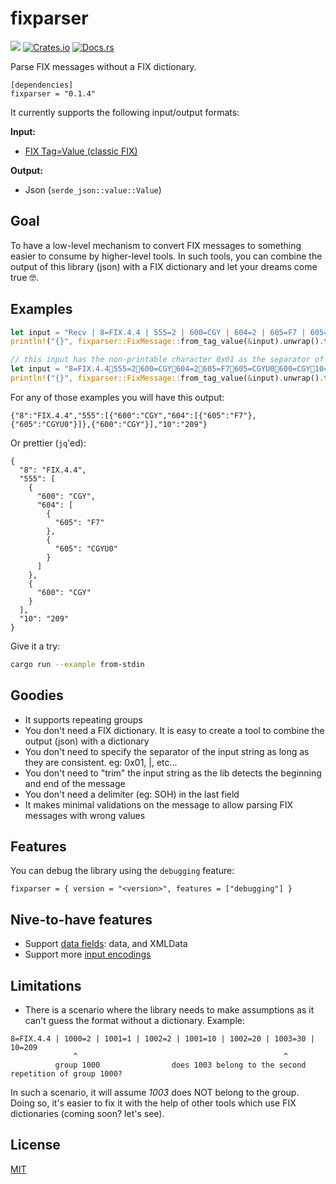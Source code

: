 # fixparser

![](https://github.com/whoan/fixparser/workflows/build-and-test/badge.svg)
[![Crates.io](https://img.shields.io/crates/v/fixparser.svg)](https://crates.io/crates/fixparser)
[![Docs.rs](https://docs.rs/fixparser/badge.svg)](https://docs.rs/fixparser)

Parse FIX messages without a FIX dictionary.

```
[dependencies]
fixparser = "0.1.4"
```

It currently supports the following input/output formats:

**Input:**

- [FIX Tag=Value (classic FIX)](https://www.fixtrading.org/standards/tagvalue/)

**Output:**

- Json (`serde_json::value::Value`)

## Goal

To have a low-level mechanism to convert FIX messages to something easier to consume by higher-level tools. In such tools, you can combine the output of this library (json) with a FIX dictionary and let your dreams come true :nerd_face:.

## Examples

```rust
let input = "Recv | 8=FIX.4.4 | 555=2 | 600=CGY | 604=2 | 605=F7 | 605=CGYU0 | 600=CGY | 10=209";
println!("{}", fixparser::FixMessage::from_tag_value(&input).unwrap().to_json());
```

```rust
// this input has the non-printable character 0x01 as the separator of the fields
let input = "8=FIX.4.4555=2600=CGY604=2605=F7605=CGYU0600=CGY10=209";
println!("{}", fixparser::FixMessage::from_tag_value(&input).unwrap().to_json());
```

For any of those examples you will have this output:

```
{"8":"FIX.4.4","555":[{"600":"CGY","604":[{"605":"F7"},{"605":"CGYU0"}]},{"600":"CGY"}],"10":"209"}
```

Or prettier (`jq`'ed):

```
{
  "8": "FIX.4.4",
  "555": [
    {
      "600": "CGY",
      "604": [
        {
          "605": "F7"
        },
        {
          "605": "CGYU0"
        }
      ]
    },
    {
      "600": "CGY"
    }
  ],
  "10": "209"
}
```

Give it a try:

```bash
cargo run --example from-stdin
```

## Goodies

- It supports repeating groups
- You don't need a FIX dictionary. It is easy to create a tool to combine the output (json) with a dictionary
- You don't need to specify the separator of the input string as long as they are consistent. eg: 0x01, |, etc...
- You don't need to "trim" the input string as the lib detects the beginning and end of the message
- You don't need a delimiter (eg: SOH) in the last field
- It makes minimal validations on the message to allow parsing FIX messages with wrong values

## Features

You can debug the library using the `debugging` feature:

```
fixparser = { version = "<version>", features = ["debugging"] }
```

## Nive-to-have features

- Support [data fields](https://www.onixs.biz/fix-dictionary/5.0.SP2/index.html): data, and XMLData
- Support more [input encodings](https://www.fixtrading.org/standards/)

## Limitations

- There is a scenario where the library needs to make assumptions as it can't guess the format without a dictionary. Example:

```
8=FIX.4.4 | 1000=2 | 1001=1 | 1002=2 | 1001=10 | 1002=20 | 1003=30 | 10=209
              ^                                              ^
          group 1000                does 1003 belong to the second repetition of group 1000?
```

In such a scenario, it will assume *1003* does NOT belong to the group. Doing so, it's easier to fix it with the help of other tools which use FIX dictionaries (coming soon? let's see).

## License

[MIT](https://github.com/whoan/fixparser/blob/master/LICENSE)

